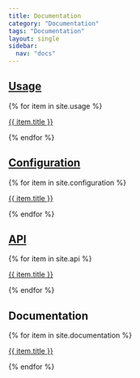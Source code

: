 ```yaml
---
title: Documentation
category: "Documentation"
tags: "Documentation"
layout: single
sidebar:
  nav: "docs" 
---
```


## [Usage](usage)
{% for item in site.usage %}
  <p><a href="{{ item.url | prepend: site.baseurl}}">{{ item.title }}</a></p>
{% endfor %}

## [Configuration](configuration)
{% for item in site.configuration %}
  <p><a href="{{ item.url | prepend: site.baseurl}}">{{ item.title }}</a></p>
{% endfor %}

## [API](api)
{% for item in site.api %}
  <p><a href="{{ item.url | prepend: site.baseurl}}">{{ item.title }}</a></p>
{% endfor %}

## Documentation
{% for item in site.documentation %}
  <p><a href="{{ item.url | prepend: site.baseurl}}">{{ item.title }}</a></p>
{% endfor %}
 


